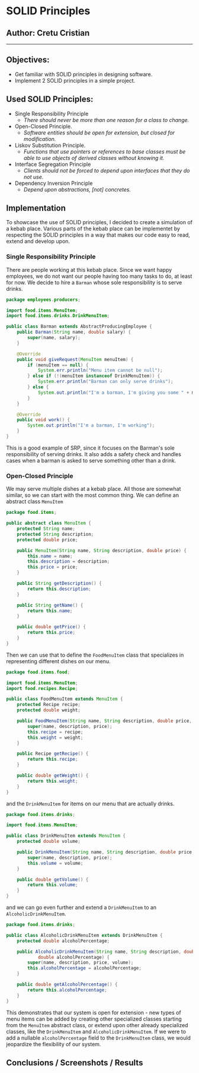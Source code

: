 # SOLID Principles

## Author: Cretu Cristian 
----
## Objectives:

* Get familiar with SOLID principles in designing software.
* Implement 2 SOLID principles in a simple project.


## Used SOLID Principles: 

* Single Responsibility Principle
  * *There should never be more than one reason for a class to change.*
* Open-Closed Principle.
  * *Software entities should be open for extension, but closed for modification.*
* Liskov Substitution Principle.
  * *Functions that use pointers or references to base classes must be able to use objects of derived classes without knowing it.*
* Interface Segregation Principle
  * *Clients should not be forced to depend upon interfaces that they do not use.*
* Dependency Inversion Principle
  * *Depend upon abstractions, [not] concretes.*


## Implementation
To showcase the use of SOLID principles, I decided to create a simulation of a kebab place. 
Various parts of the kebab place can be implementet by respecting the SOLID principles in a way that makes our code easy to read, extend and develop upon.

### Single Responsibility Principle
There are people working at this kebab place. Since we want happy employees, we do not want our people having too many tasks to do, at least for now. We decide to hire a `Barman` whose sole responsibility is to serve drinks.
```java
package employees.producers;

import food.items.MenuItem;
import food.items.drinks.DrinkMenuItem;

public class Barman extends AbstractProducingEmployee {
    public Barman(String name, double salary) {
        super(name, salary);
    }

    @Override
    public void giveRequest(MenuItem menuItem) {
        if (menuItem == null) {
            System.err.println("Menu item cannot be null");
        } else if (!(menuItem instanceof DrinkMenuItem)) {
            System.err.println("Barman can only serve drinks");
        } else {
            System.out.println("I'm a barman, I'm giving you some " + menuItem.getName());
        }
    }

    @Override
    public void work() {
        System.out.println("I'm a barman, I'm working");
    }
}
```
This is a good example of SRP, since it focuses on the Barman's sole responsibility of serving drinks. It also adds a safety check and handles cases when a barman is asked to serve something other than a drink.

### Open-Closed Principle
We may serve multiple dishes at a kebab place. All those are somewhat similar, so we can start with the most common thing. We can define an abstract class `MenuItem`
```java
package food.items;

public abstract class MenuItem {
    protected String name;
    protected String description;
    protected double price;

    public MenuItem(String name, String description, double price) {
        this.name = name;
        this.description = description;
        this.price = price;
    }

    public String getDescription() {
        return this.description;
    }

    public String getName() {
        return this.name;
    }

    public double getPrice() {
        return this.price;
    }
}
```
Then we can use that to define the `FoodMenuItem` class that specializes in representing different dishes on our menu.
```java
package food.items.food;

import food.items.MenuItem;
import food.recipes.Recipe;

public class FoodMenuItem extends MenuItem {
    protected Recipe recipe;
    protected double weight;

    public FoodMenuItem(String name, String description, double price, Recipe recipe, double weight) {
        super(name, description, price);
        this.recipe = recipe;
        this.weight = weight;
    }

    public Recipe getRecipe() {
        return this.recipe;
    }

    public double getWeight() {
        return this.weight;
    }
}
```
and the `DrinkMenuItem` for items on our menu that are actually drinks.
```java
package food.items.drinks;

import food.items.MenuItem;

public class DrinkMenuItem extends MenuItem {
    protected double volume;

    public DrinkMenuItem(String name, String description, double price, double volume) {
        super(name, description, price);
        this.volume = volume;
    }

    public double getVolume() {
        return this.volume;
    }
}
```
and we can go even further and extend a `DrinkMenuItem` to an `AlcoholicDrinkMenuItem`.
```java
package food.items.drinks;

public class AlcoholicDrinkMenuItem extends DrinkMenuItem {
    protected double alcoholPercentage;

    public AlcoholicDrinkMenuItem(String name, String description, double price, double volume,
            double alcoholPercentage) {
        super(name, description, price, volume);
        this.alcoholPercentage = alcoholPercentage;
    }

    public double getAlcoholPercentage() {
        return this.alcoholPercentage;
    }
}
```
This demonstrates that our system is open for extension - new types of menu items can be added by creating other specialized classes starting from the `MenuItem` abstract class, or extend upon other already specialized classes, like the `DrinkMenuItem` and `AlcoholicDrinkMenuItem`.
If we were to add a nullable `alcoholPercentage` field to the `DrinkMenuItem` class, we would jeopardize the flexibility of our system.
## Conclusions / Screenshots / Results